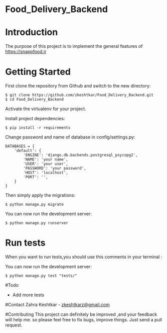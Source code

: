 # Food_Delivery_Backend
# Introduction

The purpose of this project is to implement the general features of https://snappfood.ir
# Getting Started

First clone the repository from Github and switch to the new directory:

    $ git clone https://github.com/zkeshtkar/Food_Delivery_Backend.git
    $ cd Food_Delivery_Backend
    
Activate the virtualenv for your project.
    
Install project dependencies:

    $ pip install -r requirements

Change password and name of database in config/settings.py:

```
DATABASES = {
    'default': {
        'ENGINE': 'django.db.backends.postgresql_psycopg2',
        'NAME': 'your name',
        'USER': 'your user',
        'PASSWORD': 'your password',
        'HOST': 'localhost',
        'PORT': '',
    }
}

```
    
Then simply apply the migrations:

    $ python manage.py migrate
    

You can now run the development server:

    $ python manage.py runserver

# Run tests
When you want to run tests,you should use this comments in your terminal :

You can now run the development server:

    $ python manage.py test "tests/" 

#Todo

* Add more tests

#Contact
Zahra Keshtkar - [zkeshtkarz@gmail.com](zkeshtkarz@gmail.com)

#Contributing
This project can definitely be improved ,and your feedback will help me. so please feel free to fix bugs, improve things. Just send a pull request.




